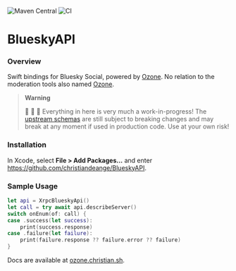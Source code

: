 ![Maven Central](https://img.shields.io/maven-central/v/sh.christian.ozone/bluesky?versionPrefix=0.0.9) ![CI](https://github.com/christiandeange/ozone/actions/workflows/ci.yml/badge.svg)

BlueskyAPI
==========

### Overview

Swift bindings for Bluesky Social, powered by [Ozone](https://github.com/christiandeange/ozone). No relation to the moderation tools also named [Ozone](https://github.com/bluesky-social/ozone).

> **Warning**
>
> 🚧 🚧 🚧 Everything in here is very much a work-in-progress!
> The [upstream schemas](https://github.com/christiandeange/ozone/commits/main/bluesky/lexicons) are still subject to breaking
> changes and may break at any moment if used in production code. Use at your own risk!

### Installation

In Xcode, select **File > Add Packages...** and enter https://github.com/christiandeange/BlueskyAPI.

### Sample Usage

```swift
let api = XrpcBlueskyApi()
let call = try await api.describeServer()
switch onEnum(of: call) {
case .success(let success):
    print(success.response)
case .failure(let failure):
    print(failure.response ?? failure.error ?? failure)
}
```

Docs are available at [ozone.christian.sh](https://ozone.christian.sh).
